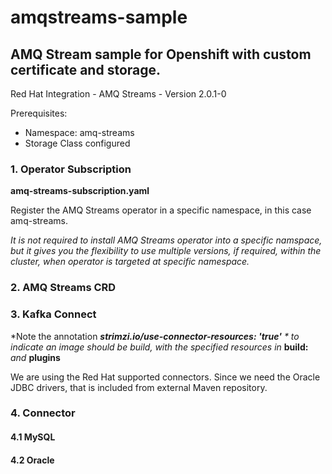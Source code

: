 # amqstreams-sample

## AMQ Stream sample for Openshift with custom certificate and storage.

Red Hat Integration - AMQ Streams - Version 2.0.1-0  

Prerequisites:

* Namespace: amq-streams
* Storage Class configured

### 1. Operator Subscription

__amq-streams-subscription.yaml__

Register the AMQ Streams operator in a specific namespace, in this case amq-streams. 

_It is not required to install AMQ Streams operator into a specific namspace, but it gives you the flexibility to use multiple versions, if required, within the cluster, when operator is targeted at specific namespace._

### 2. AMQ Streams CRD
### 3. Kafka Connect
*Note the annotation *__strimzi.io/use-connector-resources: 'true'__ * to indicate an image should be build, with the specified resources in* __build:__ *and* __plugins__


We are using the Red Hat supported connectors. Since we need the Oracle JDBC drivers, that is included from external Maven repository.
### 4. Connector
#### 4.1 MySQL
#### 4.2 Oracle
